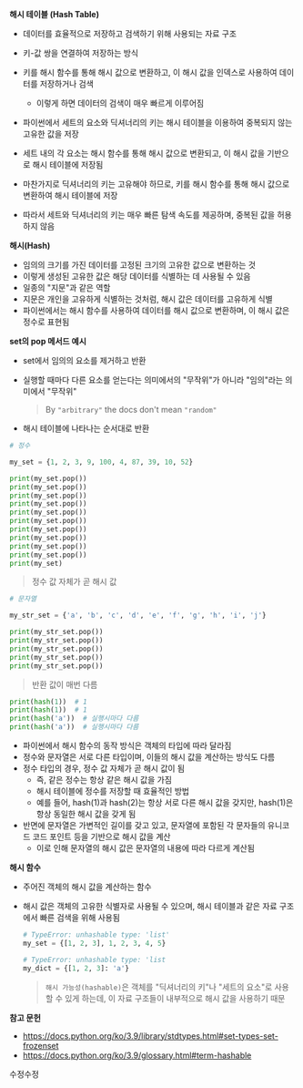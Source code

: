**해시 테이블 (Hash Table)**

- 데이터를 효율적으로 저장하고 검색하기 위해 사용되는 자료 구조

- 키-값 쌍을 연결하여 저장하는 방식

- 키를 해시 함수를 통해 해시 값으로 변환하고, 이 해시 값을 인덱스로 사용하여 데이터를 저장하거나 검색
  - 이렇게 하면 데이터의 검색이 매우 빠르게 이루어짐

- 파이썬에서 세트의 요소와 딕셔너리의 키는 해시 테이블을 이용하여 중복되지 않는 고유한 값을 저장

- 세트 내의 각 요소는 해시 함수를 통해 해시 값으로 변환되고, 이 해시 값을 기반으로 해시 테이블에 저장됨
- 마찬가지로 딕셔너리의 키는 고유해야 하므로, 키를 해시 함수를 통해 해시 값으로 변환하여 해시 테이블에 저장

- 따라서 세트와 딕셔너리의 키는 매우 빠른 탐색 속도를 제공하며, 중복된 값을 허용하지 않음



**해시(Hash)**

- 임의의 크기를 가진 데이터를 고정된 크기의 고유한 값으로 변환하는 것
- 이렇게 생성된 고유한 값은 해당 데이터를 식별하는 데 사용될 수 있음
- 일종의 "지문"과 같은 역할
- 지문은 개인을 고유하게 식별하는 것처럼, 해시 값은 데이터를 고유하게 식별
- 파이썬에서는 해시 함수를 사용하여 데이터를 해시 값으로 변환하며, 이 해시 값은 정수로 표현됨



**set의 pop 메서드 예시**

- set에서 임의의 요소를 제거하고 반환

- 실행할 때마다 다른 요소를 얻는다는 의미에서의 "무작위"가 아니라 "임의"라는 의미에서 "무작위"

  > By `"arbitrary"` the docs don't mean `"random"`

- 해시 테이블에 나타나는 순서대로 반환

```python
# 정수

my_set = {1, 2, 3, 9, 100, 4, 87, 39, 10, 52}

print(my_set.pop())
print(my_set.pop())
print(my_set.pop())
print(my_set.pop())
print(my_set.pop())
print(my_set.pop())
print(my_set.pop())
print(my_set.pop())
print(my_set.pop())
print(my_set.pop())
print(my_set)
```

> 정수 값 자체가 곧 해시 값



```python
# 문자열

my_str_set = {'a', 'b', 'c', 'd', 'e', 'f', 'g', 'h', 'i', 'j'}

print(my_str_set.pop())
print(my_str_set.pop())
print(my_str_set.pop())
print(my_str_set.pop())
print(my_str_set.pop())
```

> 반환 값이 매번 다름



```python
print(hash(1))  # 1
print(hash(1))  # 1
print(hash('a'))  # 실행시마다 다름
print(hash('a'))  # 실행시마다 다름
```

- 파이썬에서 해시 함수의 동작 방식은 객체의 타입에 따라 달라짐
- 정수와 문자열은 서로 다른 타입이며, 이들의 해시 값을 계산하는 방식도 다름
- 정수 타입의 경우, 정수 값 자체가 곧 해시 값이 됨
  - 즉, 같은 정수는 항상 같은 해시 값을 가짐
  - 해시 테이블에 정수를 저장할 때 효율적인 방법
  - 예를 들어, hash(1)과 hash(2)는 항상 서로 다른 해시 값을 갖지만, hash(1)은 항상 동일한 해시 값을 갖게 됨
- 반면에 문자열은 가변적인 길이를 갖고 있고, 문자열에 포함된 각 문자들의 유니코드 코드 포인트 등을 기반으로 해시 값을 계산
  - 이로 인해 문자열의 해시 값은 문자열의 내용에 따라 다르게 계산됨



**해시 함수**

- 주어진 객체의 해시 값을 계산하는 함수

- 해시 값은 객체의 고유한 식별자로 사용될 수 있으며, 해시 테이블과 같은 자료 구조에서 빠른 검색을 위해 사용됨

  ```python
  # TypeError: unhashable type: 'list'
  my_set = {[1, 2, 3], 1, 2, 3, 4, 5}
  
  # TypeError: unhashable type: 'list
  my_dict = {[1, 2, 3]: 'a'}
  ```

  > `해시 가능성(hashable)`은 객체를 "딕셔너리의 키"나 "세트의 요소"로 사용할 수 있게 하는데, 이 자료 구조들이 내부적으로 해시 값을 사용하기 때문



**참고 문헌**

- https://docs.python.org/ko/3.9/library/stdtypes.html#set-types-set-frozenset
- https://docs.python.org/ko/3.9/glossary.html#term-hashable


수정수정